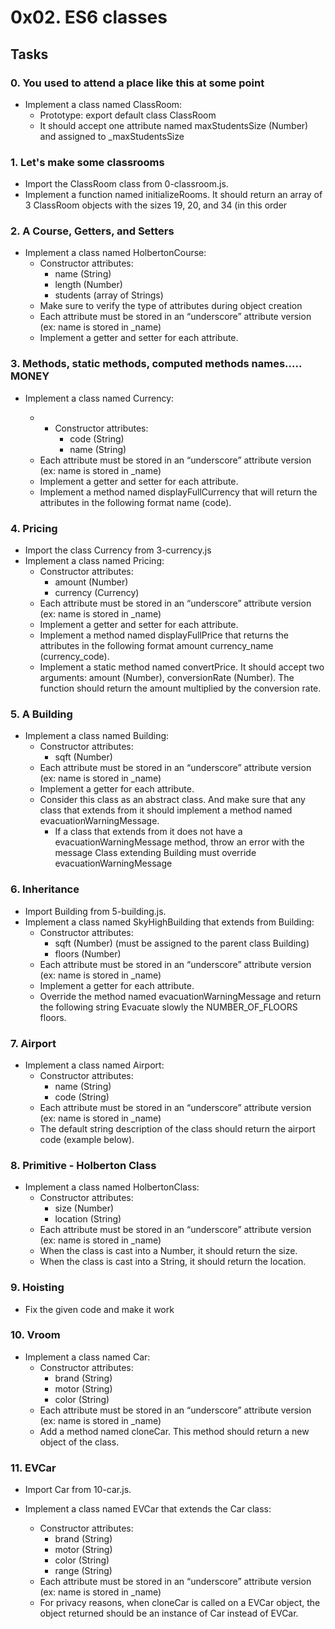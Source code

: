 # 0x02. ES6 classes

## Tasks
### 0. You used to attend a place like this at some point
- Implement a class named ClassRoom:
	* Prototype: export default class ClassRoom
	* It should accept one attribute named maxStudentsSize (Number) and assigned to _maxStudentsSize

### 1. Let's make some classrooms
- Import the ClassRoom class from 0-classroom.js.
- Implement a function named initializeRooms. It should return an array of 3 ClassRoom objects with the sizes 19, 20, and 34 (in this order

### 2. A Course, Getters, and Setters
- Implement a class named HolbertonCourse:
	* Constructor attributes:
		- name (String)
		- length (Number)
		- students (array of Strings)
	* Make sure to verify the type of attributes during object creation
	* Each attribute must be stored in an “underscore” attribute version (ex: name is stored in _name)
	* Implement a getter and setter for each attribute.

### 3. Methods, static methods, computed methods names..... MONEY
- Implement a class named Currency:

	* - Constructor attributes:
		- code (String)
		- name (String)
	* Each attribute must be stored in an “underscore” attribute version (ex: name is stored in _name)
	* Implement a getter and setter for each attribute.
	* Implement a method named displayFullCurrency that will return the attributes in the following format name (code).

### 4. Pricing
- Import the class Currency from 3-currency.js
- Implement a class named Pricing:
	* Constructor attributes:
		- amount (Number)
		- currency (Currency)
	* Each attribute must be stored in an “underscore” attribute version (ex: name is stored in _name)
	* Implement a getter and setter for each attribute.
	* Implement a method named displayFullPrice that returns the attributes in the following format amount currency_name (currency_code).
	* Implement a static method named convertPrice. It should accept two arguments: amount (Number), conversionRate (Number). The function should return the amount multiplied by the conversion rate.

### 5. A Building
- Implement a class named Building:
	* Constructor attributes:
		- sqft (Number)
	* Each attribute must be stored in an “underscore” attribute version (ex: name is stored in _name)
	* Implement a getter for each attribute.
	* Consider this class as an abstract class. And make sure that any class that extends from it should implement a method named evacuationWarningMessage.
		- If a class that extends from it does not have a evacuationWarningMessage method, throw an error with the message Class extending Building must override evacuationWarningMessage

### 6. Inheritance
- Import Building from 5-building.js.
- Implement a class named SkyHighBuilding that extends from Building:
	* Constructor attributes:
		- sqft (Number) (must be assigned to the parent class Building)
		- floors (Number)
	* Each attribute must be stored in an “underscore” attribute version (ex: name is stored in _name)
	* Implement a getter for each attribute.
	* Override the method named evacuationWarningMessage and return the following string Evacuate slowly the NUMBER_OF_FLOORS floors.

### 7. Airport
- Implement a class named Airport:
	* Constructor attributes:
		- name (String)
		- code (String)
	* Each attribute must be stored in an “underscore” attribute version (ex: name is stored in _name)
	* The default string description of the class should return the airport code (example below).

### 8. Primitive - Holberton Class
- Implement a class named HolbertonClass:
	* Constructor attributes:
		- size (Number)
		- location (String)
	* Each attribute must be stored in an “underscore” attribute version (ex: name is stored in _name)
	* When the class is cast into a Number, it should return the size.
	* When the class is cast into a String, it should return the location.

### 9. Hoisting
- Fix the given code and make it work

### 10. Vroom
- Implement a class named Car:
	* Constructor attributes:
		- brand (String)
		- motor (String)
		- color (String)
	* Each attribute must be stored in an “underscore” attribute version (ex: name is stored in _name)
	* Add a method named cloneCar. This method should return a new object of the class.

### 11. EVCar
- Import Car from 10-car.js.
- Implement a class named EVCar that extends the Car class:

	* Constructor attributes:
		- brand (String)
		- motor (String)
		- color (String)
		- range (String)
	* Each attribute must be stored in an “underscore” attribute version (ex: name is stored in _name)
	* For privacy reasons, when cloneCar is called on a EVCar object, the object returned should be an instance of Car instead of EVCar.
